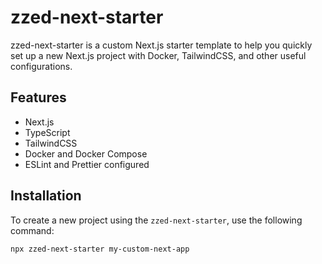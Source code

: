 # zzed-next-starter

zzed-next-starter is a custom Next.js starter template to help you quickly set up a new Next.js project with Docker, TailwindCSS, and other useful configurations.

## Features

- Next.js
- TypeScript
- TailwindCSS
- Docker and Docker Compose
- ESLint and Prettier configured

## Installation

To create a new project using the `zzed-next-starter`, use the following command:

```sh
npx zzed-next-starter my-custom-next-app
